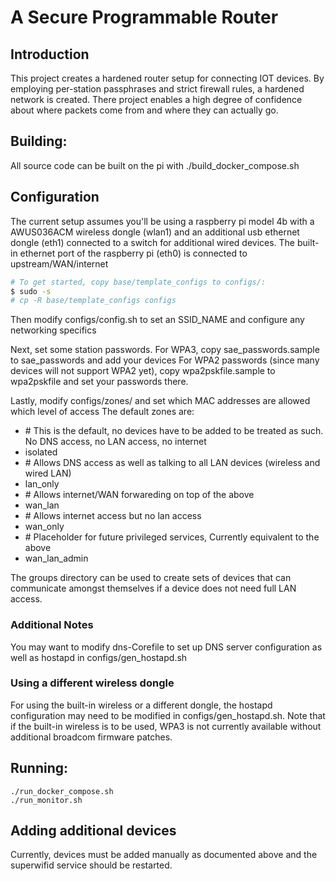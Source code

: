 # A Secure Programmable Router

## Introduction

This project creates a hardened router setup for connecting IOT devices. 
By employing per-station passphrases and strict firewall rules, a hardened network is created.
There project enables a high degree of confidence about where packets come from and where they can actually go.


## Building:

All source code can be built on the pi with 
./build_docker_compose.sh


## Configuration

The current setup assumes you'll be using a raspberry pi model 4b with a AWUS036ACM wireless dongle (wlan1) 
and an additional usb ethernet dongle (eth1) connected to a switch for additional wired devices.
The built-in ethernet port of the raspberry pi (eth0) is connected to upstream/WAN/internet

```bash
# To get started, copy base/template_configs to configs/:
$ sudo -s
# cp -R base/template_configs configs
```

Then modify configs/config.sh to set an SSID_NAME and configure any networking specifics 

Next, set some station passwords. For WPA3, copy sae_passwords.sample to sae_passwords and add your devices
For WPA2 passwords (since many devices will not support WPA2 yet), copy wpa2pskfile.sample to wpa2pskfile and set your passwords there.

Lastly, modify configs/zones/ and set which MAC addresses are allowed which level of access
The default zones are:
- \# This is the default, no devices have to be added to be treated as such. No DNS access, no LAN access, no internet
- isolated 
- \# Allows DNS access as well as talking to all LAN devices (wireless and wired LAN)
- lan_only 
- \# Allows internet/WAN forwareding on top of the above
- wan_lan
- \# Allows internet access but no lan access
- wan_only 
- \# Placeholder for future privileged services, Currently equivalent to the above
- wan_lan_admin 

The groups directory can be used to create sets of devices that can communicate amongst themselves if a device does not need full LAN access. 



### Additional Notes
You may want to modify dns-Corefile to set up DNS server configuration as well as hostapd in configs/gen_hostapd.sh

### Using a different wireless dongle 
For using the built-in wireless or a different dongle, the hostapd configuration may need to be modified in configs/gen_hostapd.sh.
Note that if the built-in wireless is to be used, WPA3 is not currently available without additional broadcom firmware patches. 


## Running:

```
./run_docker_compose.sh
./run_monitor.sh
```

## Adding additional devices

Currently, devices must be added manually as documented above and the superwifid service should be restarted. 

